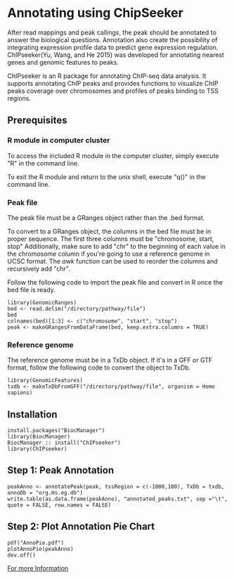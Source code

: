 # Annotating using ChipSeeker

After read mappings and peak callings, the peak should be annotated to answer the biological questions. 
Annotation also create the possibility of integrating expression profile data to predict gene expression regulation. 
ChIPseeker(Yu, Wang, and He 2015) was developed for annotating nearest genes and genomic features to peaks. 

ChIPseeker is an R package for annotating ChIP-seq data analysis. 
It supports annotating ChIP peaks and provides functions to visualize ChIP peaks coverage over chromosomes and profiles of peaks binding to TSS regions.

## Prerequisites
### R module in computer cluster
To access the included R module in the computer cluster, simply execute "R" in the command line.

To exit the R module and return to the unix shell, execute "q()" in the command line.

### Peak file
The peak file must be a GRanges object rather than the .bed format. 

To convert to a GRanges object, the columns in the bed file must be in proper sequence.
The first three columns must be "chromosome, start, stop"
Additionally, make sure to add "chr" to the beginning of each value in the chromosome column if you're going to use a reference genome in UCSC format.
The *awk* function can be used to reorder the columns and recursively add "chr".

Follow the following code to import the peak file and convert in R once the bed file is ready.

```
library(GenomicRanges)
bed <- read.delim("/directory/pathway/file")
bed
colnames(bed)[1:3] <- c("chromosome", "start", "stop")
peak <- makeGRangesFromDataFrame(bed, keep.extra.columns = TRUE)
```

### Reference genome
The reference genome must be in a TxDb object.
If it's in a GFF or GTF format, follow the following code to convert the object to TxDb.

```
library(GenomicFeatures)
txdb <- makeTxDbFromGFF("/directory/pathway/file", organism = Homo sapiens)
```

## Installation
```
install.packages("BiocManager")
library(BiocManager)
BiocManager :: install("ChIPseeker")
library(ChIPseeker)
```

## Step 1: Peak Annotation
```
peakAnno <- annotatePeak(peak, tssRegion = c(-1000,100), TxDb = txdb, annoDb = "org.Hs.eg.db")
write.table(as.data.frame(peakAnno), "annotated_peaks.txt", sep ="\t", quote = FALSE, row.names = FALSE)
```

## Step 2: Plot Annotation Pie Chart
```
pdf("AnnoPie.pdf")
plotAnnoPie(peakAnno)
dev.off()
```

[For more Information](https://www.bioconductor.org/packages/release/bioc/vignettes/ChIPseeker/inst/doc/ChIPseeker.html)
